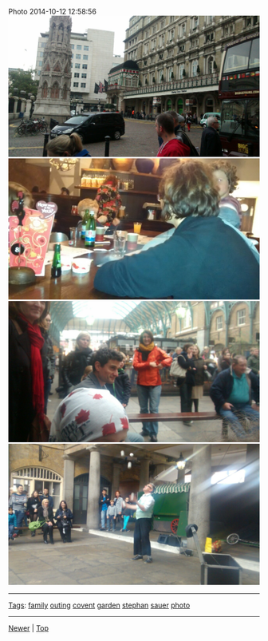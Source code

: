 <!--
title: Photo 2014-10-12 12
date: 2020-06-28T14:51:45.147Z
tags: family, outing, covent, garden, stephan, sauer, photo
-->





Photo 2014-10-12 12:58:56
![](99810542427-0.jpg)
![](99810542427-1.jpg)
![](99810542427-2.jpg)
![](99810542427-3.jpg)

<!--BOTTOM-POST-NAVIGATION-->
---

[Tags](tags.md): [family](tag-family.md) [outing](tag-outing.md) [covent](tag-covent.md) [garden](tag-garden.md) [stephan](tag-stephan.md) [sauer](tag-sauer.md) [photo](tag-photo.md)

---

[Newer](99641002932.md) | [Top](index.md)